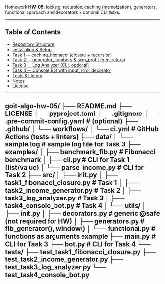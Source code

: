 Homework **HW-05**: locking, recursion, caching (memoization), generators, functional approach and decorators + optional CLI tasks.

---

## Table of Contents
- [Repository Structure](#repository-structure)
- [Installation & Setup](#installation--setup)
- [Task 1 — caching_fibonacci (closure + recursion)](#task-1--caching_fibonacci-closure--recursion)
- [Task 2 — generator_numbers & sum_profit (generators)](#task-2--generator_numbers--sum_profit-generators)
- [Task 3 — Log Analyzer (CLI, optional)](#task-3--log-analyzer-cli-optional)
- [Task 4 — Console Bot with input_error decorator](#task-4--console-bot-with-input_error-decorator)
- [Tests & Linters](#tests--linters)
- [Notes](#notes)
- [License](#license)

---
goit-algo-hw-05/
├── README.md
├── LICENSE
├── pyproject.toml
├── .gitignore
├── .pre-commit-config.yaml # (optional)
├── .github/
│ └── workflows/
│ └── ci.yml # GitHub Actions (tests + linters)
├── data/
│ └── sample.log # sample log file for Task 3
├── examples/
│ ├── benchmark_fib.py # Fibonacci benchmark
│ ├── cli.py # CLI for Task 1 (list/value)
│ └── parse_income.py # CLI for Task 2
├── src/
│ ├── init.py
│ ├── task1_fibonacci_closure.py # Task 1
│ ├── task2_income_generator.py # Task 2
│ ├── task3_log_analyzer.py # Task 3
│ ├── task4_console_bot.py # Task 4
│ └── utils/
│ ├── init.py
│ ├── decorators.py # generic @safe (not required for HW)
│ ├── generators.py # fib_generator(), window()
│ └── functional.py # functions as arguments example
├── main.py # CLI for Task 3
├── bot.py # CLI for Task 4
└── tests/
├── test_task1_fibonacci_closure.py
├── test_task2_income_generator.py
├── test_task3_log_analyzer.py
└── test_task4_console_bot.py
---